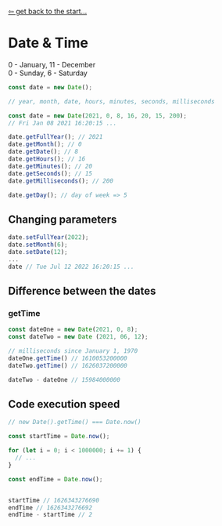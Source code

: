 [&#8678; get back to the start...](./README.md)
# Date & Time

0 - January, 11 - December  
0 - Sunday, 6 - Saturday

```js
const date = new Date();
```

```js
// year, month, date, hours, minutes, seconds, milliseconds

const date = new Date(2021, 0, 8, 16, 20, 15, 200);
// Fri Jan 08 2021 16:20:15 ...

date.getFullYear(); // 2021
date.getMonth(); // 0
date.getDate(); // 8
date.getHours(); // 16
date.getMinutes(); // 20
date.getSeconds(); // 15
date.getMilliseconds(); // 200

date.getDay(); // day of week => 5
```

## Changing parameters

```js
date.setFullYear(2022);
date.setMonth(6);
date.setDate(12);
...
date // Tue Jul 12 2022 16:20:15 ...
```

## Difference between the dates

### getTime

```js
const dateOne = new Date(2021, 0, 8);
const dateTwo = new Date (2021, 06, 12);

// milliseconds since January 1, 1970
dateOne.getTime() // 1610053200000
dateTwo.getTime() // 1626037200000

dateTwo - dateOne // 15984000000
```

## Code execution speed

```js
// new Date().getTime() === Date.now()

const startTime = Date.now();

for (let i = 0; i < 1000000; i += 1) {
  // ...
}

const endTime = Date.now();


startTime // 1626343276690
endTime // 1626343276692
endTime - startTime // 2
```